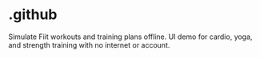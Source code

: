# .github
Simulate Fiit workouts and training plans offline. UI demo for cardio, yoga, and strength training with no internet or account.
